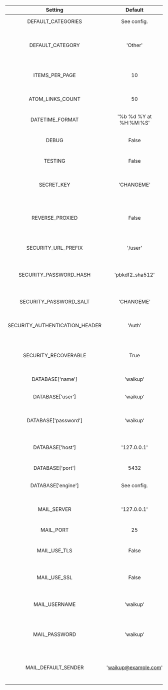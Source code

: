 |             Setting            |         Default        |      Env. variable     |                      Description                     |
|:------------------------------:|:----------------------:|:----------------------:|:----------------------------------------------------:|
|       DEFAULT_CATEGORIES       |       See config.      |                        |                Default link categories               |
|        DEFAULT_CATEGORY        |         'Other'        |                        |     Category for link creation when not specified    |
|         ITEMS_PER_PAGE         |           10           |                        |             Max. displayed links per page            |
|        ATOM_LINKS_COUNT        |           50           |                        |              Max. links included in feed             |
|         DATETIME_FORMAT        | '%b %d %Y at %H:%M:%S' |                        |                  Date display format                 |
|              DEBUG             |          False         |       FLASK_DEBUG      |                   Enable debug mode                  |
|             TESTING            |          False         |      FLASK_TESTING     |                  Enable testing mode                 |
|           SECRET_KEY           |       'CHANGEME'       |    FLASK_SECRET_KEY    |       Secret key for session cookies encryption      |
|         REVERSE_PROXIED        |          False         |     REVERSE_PROXIED    | Enable if served in subfolder behind a reverse proxy |
|       SECURITY_URL_PREFIX      |         '/user'        |                        |                Sub-path for user views               |
|     SECURITY_PASSWORD_HASH     |     'pbkdf2_sha512'    |                        |         Hash algorithm for passwords storage         |
|     SECURITY_PASSWORD_SALT     |       'CHANGEME'       | SECURITY_PASSWORD_SALT |               Salt for password hashing              |
| SECURITY_AUTHENTICATION_HEADER |         'Auth'         |                        |          Header where API token is expected          |
|      SECURITY_RECOVERABLE      |          True          |  SECURITY_RECOVERABLE  |         Enable self-service password recovery        |
|        DATABASE['name']        |        'waikup'        |      DATABASE_NAME     |                     Database name                    |
|        DATABASE['user']        |        'waikup'        |      DATABASE_USER     |          User to use to connect to database          |
|      DATABASE['password']      |        'waikup'        |    DATABASE_PASSWORD   |        Password to use to connect to database        |
|        DATABASE['host']        |       '127.0.0.1'      |      DATABASE_HOST     |            Database server hostname or IP            |
|        DATABASE['port']        |          5432          |      DATABASE_PORT     |                 Database server port                 |
|       DATABASE['engine']       |       See config.      |                        |                 Database engine class                |
|           MAIL_SERVER          |       '127.0.0.1'      |       MAIL_SERVER      |              SMTP server hostname or IP              |
|            MAIL_PORT           |           25           |        MAIL_PORT       |                   SMTP server port                   |
|          MAIL_USE_TLS          |          False         |      MAIL_USE_TLS      |           Use TLS to connect to SMTP server          |
|          MAIL_USE_SSL          |          False         |      MAIL_USE_SSL      |           Use SSL to connect to SMTP server          |
|          MAIL_USERNAME         |        'waikup'        |      MAIL_USERNAME     |         User to use to connect to SMTP server        |
|          MAIL_PASSWORD         |        'waikup'        |      MAIL_PASSWORD     |       Password to use to connect to SMTP server      |
|       MAIL_DEFAULT_SENDER      |  'waikup@example.com'  |   MAIL_DEFAULT_SENDER  |       Sender address to use when sending emails      |
